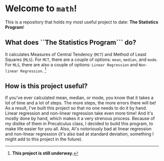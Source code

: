 # Welcome to ```math```!
This is a repository that holds my most useful project to date: __The Statistics Program__!

## What does ``The Statistics Program``` do?
It calculates Measures of Central Tendency (```MCT```) and Method of Least Squares (```MLS```). 
For ```MCT```, there are a couple of options: ```mean```, ```median```, and ```mode```.
For ```MLS```, there are also a couple of options: ```Linear Regression``` and ```Non-linear Regression```. [^note]

## How is this project useful?
If you've ever calculated mean, median, or mode, you know that it takes a lot of time and a lot of steps. The more steps, the more errors there will be! As a result,
I've built this project so that no one needs to do it by hand.
Linear regression and non-linear regression take even more time! And it's mostly done by hand, which makes it a very strenous process. Because of my dislike of them in 
Precalculus class, I decided to build this program, to make life easier for you all. Also, AI's notoriously bad at linear regression and non-linear regression (it's also bad at 
standard deviation, something I might add to this project in the future).

[^note]: __This project is still underway.__
